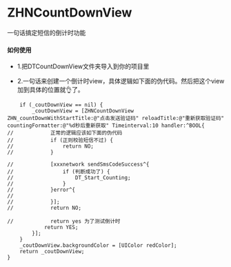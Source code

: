 # ZHNCountDownView
一句话搞定短信的倒计时功能

#### 如何使用

+ 1.把DTCountDownView文件夹导入到你的项目里


+ 2.一句话来创建一个倒计时view，具体逻辑如下面的伪代码。然后把这个view加到具体的位置就👌了。

``` - (ZHNCountDownView *)coutDownView {
    if (_coutDownView == nil) {
        _coutDownView = [ZHNCountDownView ZHN_countDownWithStartTitle:@"点击发送验证码" reloadTitle:@"重新获取验证码" countingFormatter:@"%d秒后重新获取" Timeinterval:10 handler:^BOOL{
//            正常的逻辑应该如下面的伪代码
//            if (正则校验短信不过) {
//                return NO;
//            }
            
//            [xxxnetwork sendSmsCodeSuccess^{
//                if (判断成功了) {
//                    DT_Start_Counting;
//                }
//            }error^{
//            
//            }];
//            return NO;
                  
//            return yes 为了测试倒计时
            return YES;
        }];
    }
    _coutDownView.backgroundColor = [UIColor redColor];
    return _coutDownView;
}
```
